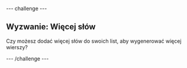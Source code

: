 --- challenge ---

## Wyzwanie: Więcej słów

Czy możesz dodać więcej słów do swoich list, aby wygenerować więcej wierszy?

--- /challenge ---
